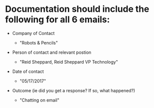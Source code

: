# Documentation should include the following for all 6 emails:

* Company of Contact
  * "Robots & Pencils"

* Person of contact and relevant postion 
  * "Reid Sheppard, Reid Sheppard	VP Technology"

* Date of contact
  * "05/17/2017"

* Outcome (ie did you get a response? If so, what happened?)


  *  "Chatting on email"

